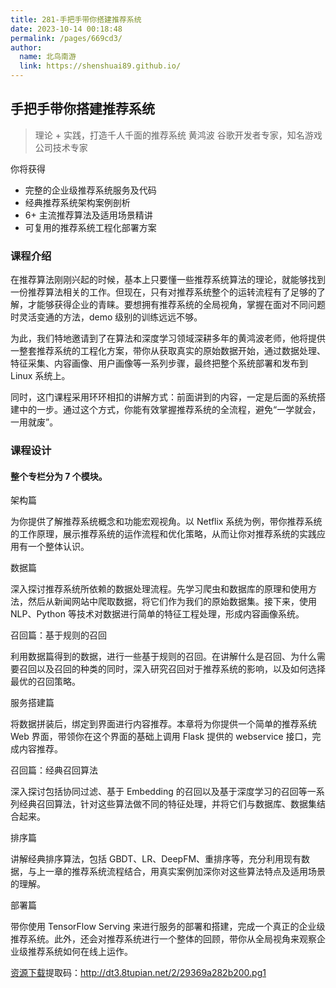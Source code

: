 ```yaml
---
title: 281-手把手带你搭建推荐系统
date: 2023-10-14 00:18:48
permalink: /pages/669cd3/
author: 
  name: 北鸟南游
  link: https://shenshuai89.github.io/
---
```

## 手把手带你搭建推荐系统

> 理论 + 实践，打造千人千面的推荐系统
> 黄鸿波  谷歌开发者专家，知名游戏公司技术专家

你将获得

- 完整的企业级推荐系统服务及代码
- 经典推荐系统架构案例剖析
- 6+ 主流推荐算法及适用场景精讲
- 可复用的推荐系统工程化部署方案

### 课程介绍

在推荐算法刚刚兴起的时候，基本上只要懂一些推荐系统算法的理论，就能够找到一份推荐算法相关的工作。但现在，只有对推荐系统整个的运转流程有了足够的了解，才能够获得企业的青睐。要想拥有推荐系统的全局视角，掌握在面对不同问题时灵活变通的方法，demo 级别的训练远远不够。

为此，我们特地邀请到了在算法和深度学习领域深耕多年的黄鸿波老师，他将提供一整套推荐系统的工程化方案，带你从获取真实的原始数据开始，通过数据处理、特征采集、内容画像、用户画像等一系列步骤，最终把整个系统部署和发布到 Linux 系统上。

同时，这门课程采用环环相扣的讲解方式：前面讲到的内容，一定是后面的系统搭建中的一步。通过这个方式，你能有效掌握推荐系统的全流程，避免“一学就会，一用就废”。

### 课程设计

#### 整个专栏分为 7 个模块。

架构篇

为你提供了解推荐系统概念和功能宏观视角。以 Netflix 系统为例，带你推荐系统的工作原理，展示推荐系统的运作流程和优化策略，从而让你对推荐系统的实践应用有一个整体认识。

数据篇

深入探讨推荐系统所依赖的数据处理流程。先学习爬虫和数据库的原理和使用方法，然后从新闻网站中爬取数据，将它们作为我们的原始数据集。接下来，使用 NLP、Python 等技术对数据进行简单的特征工程处理，形成内容画像系统。

召回篇：基于规则的召回

利用数据篇得到的数据，进行一些基于规则的召回。在讲解什么是召回、为什么需要召回以及召回的种类的同时，深入研究召回对于推荐系统的影响，以及如何选择最优的召回策略。

服务搭建篇

将数据拼装后，绑定到界面进行内容推荐。本章将为你提供一个简单的推荐系统 Web 界面，带领你在这个界面的基础上调用 Flask 提供的 webservice 接口，完成内容推荐。

召回篇：经典召回算法

深入探讨包括协同过滤、基于 Embedding 的召回以及基于深度学习的召回等一系列经典召回算法，针对这些算法做不同的特征处理，并将它们与数据库、数据集结合起来。

排序篇

讲解经典排序算法，包括 GBDT、LR、DeepFM、重排序等，充分利用现有数据，与上一章的推荐系统流程结合，用真实案例加深你对这些算法特点及适用场景的理解。

部署篇

带你使用 TensorFlow Serving 来进行服务的部署和搭建，完成一个真正的企业级推荐系统。此外，还会对推荐系统进行一个整体的回顾，带你从全局视角来观察企业级推荐系统如何在线上运作。

[资源下载](https://pan.baidu.com/s/1JhYHcIe3ItE8XYU_tfXWew)提取码：http://dt3.8tupian.net/2/29369a282b200.pg1
